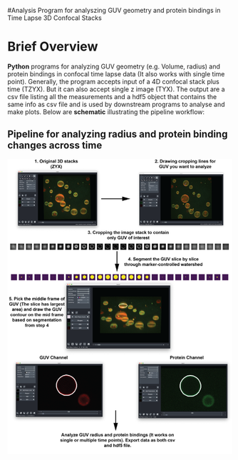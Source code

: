#Analysis Program for analyszing GUV geometry and protein bindings in Time Lapse 3D Confocal Stacks

# Brief Overview

**Python** programs for analyzing GUV geometry (e.g. Volume, radius) and protein bindings in confocal time lapse data (It also works with single time point). Generally, the program accepts input of a 4D confocal stack plus time (TZYX). But it can also accept single z image (TYX). The output are a csv file listing all the measurements and a hdf5 object that contains the same info as csv file and is used by downstream programs to analyse and make plots. Below are **schematic** illustrating the pipeline workflow:  

## Pipeline for analyzing radius and protein binding changes across time
![](Pipeline%20Images/GUV%20Analysis%20Pick%20Middle%20Frame%20Workflow.png)
